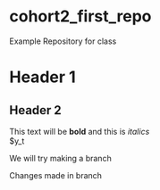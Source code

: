 # cohort2_first_repo
Example Repository for class

# Header 1
## Header 2

This text will be **bold** and this is *italics*    
$y_t

We will try making a branch

Changes made in branch
